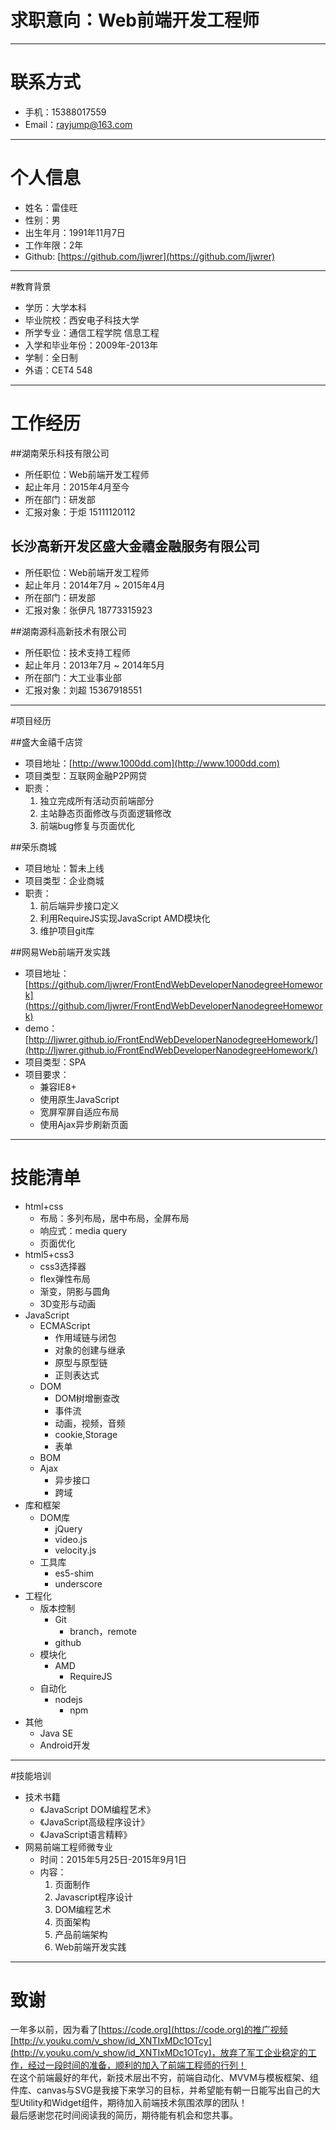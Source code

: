 # 求职意向：Web前端开发工程师

---

# 联系方式

- 手机：15388017559
- Email：rayjump@163.com

---

# 个人信息

 - 姓名：雷佳旺
 - 性别：男
 - 出生年月：1991年11月7日
 - 工作年限：2年
 - Github: [https://github.com/ljwrer](https://github.com/ljwrer)

---

#教育背景

 - 学历：大学本科
 - 毕业院校：西安电子科技大学
 - 所学专业：通信工程学院 信息工程
 - 入学和毕业年份：2009年-2013年
 - 学制：全日制
 - 外语：CET4 548

---

# 工作经历

##湖南荣乐科技有限公司

- 所任职位：Web前端开发工程师
- 起止年月：2015年4月至今
- 所在部门：研发部
- 汇报对象：于炬 15111120112

## 长沙高新开发区盛大金禧金融服务有限公司

- 所任职位：Web前端开发工程师
- 起止年月：2014年7月 ~ 2015年4月
- 所在部门：研发部
- 汇报对象：张伊凡 18773315923

##湖南源科高新技术有限公司

- 所任职位：技术支持工程师
- 起止年月：2013年7月 ~ 2014年5月
- 所在部门：大工业事业部
- 汇报对象：刘超 15367918551

---

#项目经历

##盛大金禧千店贷

 - 项目地址：[http://www.1000dd.com](http://www.1000dd.com)
 - 项目类型：互联网金融P2P网贷
 - 职责：
	 1. 独立完成所有活动页前端部分
	 2. 主站静态页面修改与页面逻辑修改
	 3. 前端bug修复与页面优化

##荣乐商城
 - 项目地址：暂未上线
 - 项目类型：企业商城
 - 职责：
	 1. 前后端异步接口定义
	 2. 利用RequireJS实现JavaScript AMD模块化
     3. 维护项目git库

##网易Web前端开发实践
 - 项目地址：[https://github.com/ljwrer/FrontEndWebDeveloperNanodegreeHomework](https://github.com/ljwrer/FrontEndWebDeveloperNanodegreeHomework)
 - demo：[http://ljwrer.github.io/FrontEndWebDeveloperNanodegreeHomework/](http://ljwrer.github.io/FrontEndWebDeveloperNanodegreeHomework/)
 - 项目类型：SPA
 - 项目要求：
	 - 兼容IE8+
	 - 使用原生JavaScript
	 - 宽屏窄屏自适应布局
	 - 使用Ajax异步刷新页面

---

# 技能清单
 - html+css
	 - 布局：多列布局，居中布局，全屏布局
	 - 响应式：media query
	 - 页面优化
 - html5+css3
	 - css3选择器
	 - flex弹性布局
	 - 渐变，阴影与圆角
	 - 3D变形与动画
 - JavaScript
	 - ECMAScript
		 - 作用域链与闭包
		 - 对象的创建与继承
		 - 原型与原型链
		 - 正则表达式
	 - DOM
		 - DOM树增删查改
		 - 事件流
		 - 动画，视频，音频
		 - cookie,Storage
		 - 表单
	 - BOM
	 - Ajax
		 - 异步接口
		 - 跨域
 - 库和框架
	 - DOM库
		 - jQuery
		 - video.js
		 - velocity.js
	 - 工具库
		 - es5-shim
		 - underscore
 - 工程化
	 - 版本控制
		 - Git
			 - branch，remote
		 - github
	 - 模块化
		 - AMD
			 - RequireJS
	 - 自动化
		 - nodejs 
			 - npm
 - 其他
	 - Java SE
	 - Android开发

---

#技能培训

 - 技术书籍
	 - 《JavaScript DOM编程艺术》
	 - 《JavaScript高级程序设计》
	 - 《JavaScript语言精粹》
 - 网易前端工程师微专业
	 - 时间：2015年5月25日-2015年9月1日
	 - 内容：
		 1. 页面制作
		 2. Javascript程序设计
		 3. DOM编程艺术
		 4. 页面架构
		 5. 产品前端架构
		 6. Web前端开发实践 

---

# 致谢

一年多以前，因为看了[https://code.org](https://code.org)的推广视频[http://v.youku.com/v_show/id_XNTIxMDc1OTcy](http://v.youku.com/v_show/id_XNTIxMDc1OTcy)，放弃了军工企业稳定的工作，经过一段时间的准备，顺利的加入了前端工程师的行列！  
在这个前端最好的年代，新技术层出不穷，前端自动化、MVVM与模板框架、组件库、canvas与SVG是我接下来学习的目标，并希望能有朝一日能写出自己的大型Utility和Widget组件，期待加入前端技术氛围浓厚的团队！  
最后感谢您花时间阅读我的简历，期待能有机会和您共事。

